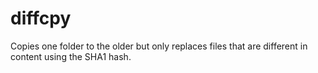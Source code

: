 # diffcpy

Copies one folder to the older but only replaces files that are different in content using the SHA1 hash.
